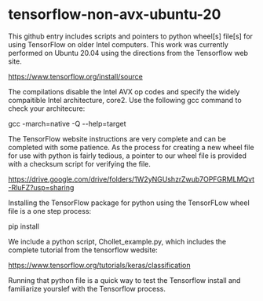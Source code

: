 # tensorflow-non-avx-ubuntu-20
This github entry includes scripts and pointers to python wheel[s] file[s] for using TensorFlow on older Intel computers.  This work was currently performed on Ubuntu 20.04 using the directions from the Tensorflow web site.

https://www.tensorflow.org/install/source

The compilations disable the Intel AVX op codes and specify the widely compaitible Intel architecture, core2.  Use the following gcc command to check your architecure:

gcc -march=native -Q --help=target

The TensorFlow website instructions are very complete and can be completed with some patience.  As the process for creating a new wheel file for use with python is fairly tedious, a pointer to our wheel file is provided with a checksum script for verifying the file.

https://drive.google.com/drive/folders/1W2yNGUshzrZwub7OPFGRMLMQvt-RluFZ?usp=sharing

Installing the TensorFlow package for python using the TensorFLow wheel file is a one step process:

pip install <file>
  
We include a python script, Chollet_example.py, which includes the complete tutorial from the tensorflow wedsite:
 
 https://www.tensorflow.org/tutorials/keras/classification
 
 Running that python file is a quick way to test the Tensorflow install and familiarize yourslef with the Tensorflow process.
 
